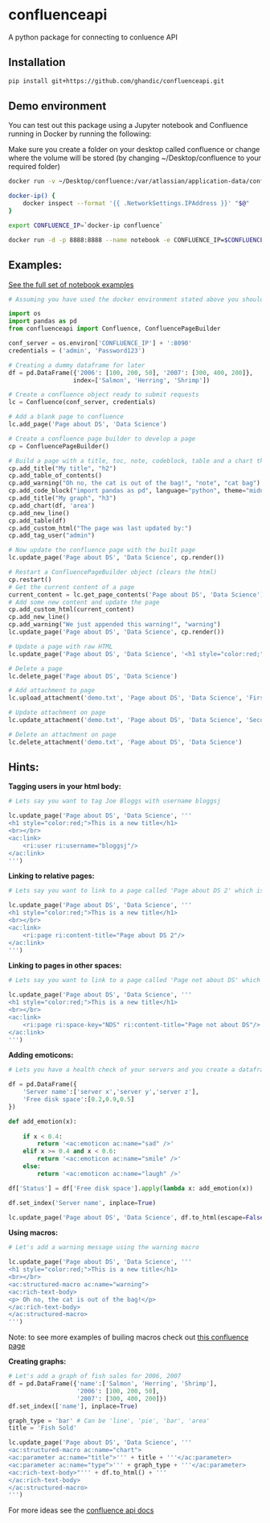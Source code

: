 # confluenceapi
A python package for connecting to conluence API

## Installation
```bash
pip install git+https://github.com/ghandic/confluenceapi.git
```


## Demo environment
You can test out this package using a Jupyter notebook and Confluence running in Docker by running the following:

Make sure you create a folder on your desktop called confluence or change where the volume will be stored (by changing ~/Desktop/confluence to your required folder)

```bash
docker run -v ~/Desktop/confluence:/var/atlassian/application-data/confluence --name="confluence" -d -p 8090:8090 -p 8091:8091 atlassian/confluence-server

docker-ip() {
	docker inspect --format '{{ .NetworkSettings.IPAddress }}' "$@"
}

export CONFLUENCE_IP=`docker-ip confluence`

docker run -d -p 8888:8888 --name notebook -e CONFLUENCE_IP=$CONFLUENCE_IP -v ~:/home/jovyan/work jupyter/scipy-notebook start-notebook.sh --NotebookApp.token=''
```


Examples:
--------

[See the full set of notebook examples](examples)

```python
# Assuming you have used the docker environment stated above you should be able to get the server ip as we added it to the environment variables inside the docker container. We also know what port the confluence container is running on (8090)

import os
import pandas as pd
from confluenceapi import Confluence, ConfluencePageBuilder

conf_server = os.environ['CONFLUENCE_IP'] + ':8090'
credentials = ('admin', 'Password123')

# Creating a dummy dataframe for later
df = pd.DataFrame({'2006': [100, 200, 50], '2007': [300, 400, 200]},
                  index=['Salmon', 'Herring', 'Shrimp'])

# Create a confluence object ready to submit requests 
lc = Confluence(conf_server, credentials)

# Add a blank page to confluence
lc.add_page('Page about DS', 'Data Science')

# Create a confluence page builder to develop a page
cp = ConfluencePageBuilder()

# Build a page with a title, toc, note, codeblock, table and a chart then tag myself (admin)
cp.add_title("My title", "h2")
cp.add_table_of_contents()
cp.add_warning("Oh no, the cat is out of the bag!", "note", "cat bag")
cp.add_code_block("import pandas as pd", language="python", theme="midnight")
cp.add_title("My graph", "h3")
cp.add_chart(df, 'area')
cp.add_new_line()
cp.add_table(df)
cp.add_custom_html("The page was last updated by:")
cp.add_tag_user("admin")

# Now update the confluence page with the built page
lc.update_page('Page about DS', 'Data Science', cp.render())

# Restart a ConfluencePageBuilder object (clears the html)
cp.restart()
# Get the current content of a page
current_content = lc.get_page_contents('Page about DS', 'Data Science')
# Add some new content and update the page
cp.add_custom_html(current_content)
cp.add_new_line()
cp.add_warning("We just appended this warning!", "warning")
lc.update_page('Page about DS', 'Data Science', cp.render())

# Update a page with raw HTML
lc.update_page('Page about DS', 'Data Science', '<h1 style="color:red;">This is a new title</h1>')

# Delete a page
lc.delete_page('Page about DS', 'Data Science')

# Add attachment to page
lc.upload_attachment('demo.txt', 'Page about DS', 'Data Science', 'First upload!')

# Update attachment on page
lc.update_attachment('demo.txt', 'Page about DS', 'Data Science', 'Second upload!')

# Delete an attachment on page
lc.delete_attachment('demo.txt', 'Page about DS', 'Data Science')
```

Hints:
------

**Tagging users in your html body:**

```python
# Lets say you want to tag Joe Bloggs with username bloggsj

lc.update_page('Page about DS', 'Data Science', '''
<h1 style="color:red;">This is a new title</h1>
<br></br>
<ac:link>
	<ri:user ri:username="bloggsj"/>
</ac:link>
''')
```


**Linking to relative pages:**

```python
# Lets say you want to link to a page called 'Page about DS 2' which is inside the same space

lc.update_page('Page about DS', 'Data Science', '''
<h1 style="color:red;">This is a new title</h1>
<br></br>
<ac:link>
	<ri:page ri:content-title="Page about DS 2"/>
</ac:link>
''')
```


**Linking to pages in other spaces:**

```python
# Lets say you want to link to a page called 'Page not about DS' which is in the space 'Not Data Science' (which has key NDS)

lc.update_page('Page about DS', 'Data Science', '''
<h1 style="color:red;">This is a new title</h1>
<br></br>
<ac:link>
	<ri:page ri:space-key="NDS" ri:content-title="Page not about DS"/>
</ac:link>
''')
```


**Adding emoticons:**

```python
# Lets you have a health check of your servers and you create a dataframe with information about them

df = pd.DataFrame({
    'Server name':['server x','server y','server z'],
    'Free disk space':[0.2,0.9,0.5]
})

def add_emotion(x):
    
    if x < 0.4:
        return '<ac:emoticon ac:name="sad" />'
    elif x >= 0.4 and x < 0.6:
        return '<ac:emoticon ac:name="smile" />'
    else:
        return '<ac:emoticon ac:name="laugh" />'

df['Status'] = df['Free disk space'].apply(lambda x: add_emotion(x))

df.set_index('Server name', inplace=True)

lc.update_page('Page about DS', 'Data Science', df.to_html(escape=False))
```


**Using macros:**

```python
# Let's add a warning message using the warning macro

lc.update_page('Page about DS', 'Data Science', '''
<h1 style="color:red;">This is a new title</h1>
<br></br>
<ac:structured-macro ac:name="warning">
<ac:rich-text-body>
<p> Oh no, the cat is out of the bag!</p>
</ac:rich-text-body>
</ac:structured-macro>
''')
```

Note: to see more examples of builing macros check out [this confluence page](https://confluence.atlassian.com/display/CONF55/Working+with+Macros)

**Creating graphs:**

```python
# Let's add a graph of fish sales for 2006, 2007
df = pd.DataFrame({'name':['Salmon', 'Herring', 'Shrimp'],
                   '2006': [100, 200, 50],
                   '2007': [300, 400, 200]})
df.set_index(['name'], inplace=True)

graph_type = 'bar' # Can be 'line', 'pie', 'bar', 'area'
title = 'Fish Sold'

lc.update_page('Page about DS', 'Data Science', '''
<ac:structured-macro ac:name="chart">
<ac:parameter ac:name="title">''' + title + '''</ac:parameter>
<ac:parameter ac:name="type">''' + graph_type + '''</ac:parameter>
<ac:rich-text-body>"''' + df.to_html() + '''
</ac:rich-text-body>
</ac:structured-macro>
''')
```

For more ideas see the [confluence api docs](https://confluence.atlassian.com/doc/confluence-storage-format-790796544.html)
